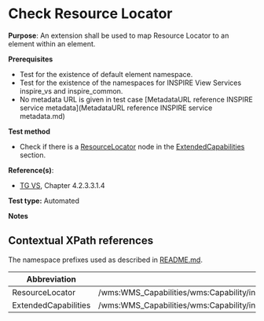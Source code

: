 # Check Resource Locator

**Purpose**: An extension shall be used to map Resource Locator to an element within an element.

**Prerequisites**

* Test for the existence of default element namespace.
* Test for the existence of the namespaces for INSPIRE View Services inspire_vs and inspire_common.
* No metadata URL is given in test case [MetadataURL reference INSPIRE service metadata](MetadataURL reference INSPIRE service metadata.md)

**Test method**

* Check if there is a [ResourceLocator](#ResourceLocator) node in the [ExtendedCapabilities](#ExtendedCapabilities) section.


**Reference(s)**:
* [TG VS](README.md#ref_TG_VS), Chapter 4.2.3.3.1.4

**Test type:** Automated

**Notes**

## Contextual XPath references

The namespace prefixes used as described in [README.md](README.md#namespaces).

Abbreviation                                               |  XPath expression
---------------------------------------------------------- | -------------------------------------------------------------------------
ResourceLocator <a name="ResourceLocator"></a>   | /wms:WMS_Capabilities/wms:Capability/inspire_vs:ExtendedCapabilities/inspire_common:Conformity/inspire_common:Specification/inspire_common:ResourceLocator/inspire_common:URL
ExtendedCapabilities <a name="ExtendedCapabilities"></a>   | /wms:WMS_Capabilities/wms:Capability/inspire_vs:ExtendedCapabilities
